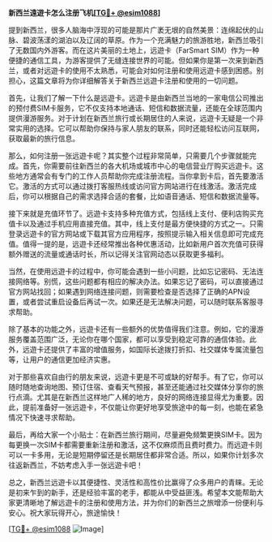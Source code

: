 **新西兰遠遊卡怎么注册飞机[[TG💪+ @esim1088](https://t.me/s/esim1088)]**

提到新西兰，很多人脑海中浮现的可能是那片广袤无垠的自然美景：连绵起伏的山脉、碧波荡漾的湖泊以及辽阔的草原。作为一个充满魅力的旅游胜地，新西兰吸引了无数国内外游客。而在这片美丽的土地上，远遊卡（FarSmart SIM）作为一种便捷的通信工具，为游客提供了无缝连接世界的可能。但如果你是第一次来到新西兰，或者对远遊卡的使用不太熟悉，可能会对如何注册和使用远遊卡感到困惑。别担心，这篇文章将为你详细解答关于新西兰远遊卡注册和使用的一切问题。

首先，让我们了解一下什么是远遊卡。远遊卡是由新西兰当地的一家电信公司推出的预付费SIM卡服务，它不仅支持本地通话、短信和数据流量，还能在全球范围内提供漫游服务。对于计划在新西兰旅行或长期居住的人来说，远遊卡无疑是一个非常实用的选择。它可以帮助你保持与家人朋友的联系，同时还能轻松访问互联网，获取最新的旅行信息。

那么，如何注册一张远遊卡呢？其实整个过程非常简单，只需要几个步骤就能完成。首先，你需要前往新西兰的各大机场或城市中心的电信营业厅购买远遊卡。这些地方通常会有专门的工作人员帮助你完成注册流程。当你拿到卡后，首先要激活它。激活的方式可以通过拨打客服热线或访问官方网站进行在线激活。激活完成后，你可以根据自己的需求选择合适的套餐，比如语音通话、短信和数据流量等。

接下来就是充值环节了。远遊卡支持多种充值方式，包括线上支付、便利店购买充值卡以及通过手机应用直接充值。其中，线上支付是最方便快捷的方式之一。只需登录远遊卡的官方网站或下载其官方应用程序，按照提示输入相关信息即可完成充值。值得一提的是，远遊卡还经常推出各种优惠活动，比如新用户首次充值可获得额外赠送的流量或通话时长，所以记得关注官网动态以获取更多福利。

当然，在使用远遊卡的过程中，你可能会遇到一些小问题，比如忘记密码、无法连接网络等。别慌，这些问题都有相应的解决办法。如果忘记了密码，可以直接通过官方网站找回；如果遇到网络连接问题，则需要检查是否选择了正确的APN设置，或者尝试重启设备后再试一次。如果还是无法解决问题，可以随时联系客服寻求帮助。

除了基本的功能之外，远遊卡还有一些额外的优势值得我们注意。例如，它的漫游服务覆盖范围广泛，无论你在哪个国家，都可以享受到稳定可靠的通信体验。此外，远遊卡还提供了丰富的增值服务，如国际长途拨打折扣、社交媒体专属流量包等，让用户的通信更加经济实惠。

对于那些喜欢自由行的朋友来说，远遊卡更是不可或缺的好帮手。有了它，你可以随时随地查询地图、预订住宿、查看天气预报，甚至还能通过社交媒体分享你的旅行点滴。尤其是在新西兰这样地广人稀的地方，良好的网络连接显得尤为重要。因此，提前准备好一张远遊卡，不仅能让你更好地享受旅途中的每一刻，也能在紧急情况下快速寻求帮助。

最后，再给大家一个小贴士：在新西兰旅行期间，尽量避免频繁更换SIM卡。因为每更换一次SIM卡都需要重新注册和激活，这不仅麻烦而且费时费力。而远遊卡则可以一卡多用，无论是短期停留还是长期居住都非常合适。所以，如果你计划多次往返新西兰，不妨考虑入手一张远遊卡吧！

总之，新西兰远遊卡以其便捷性、灵活性和高性价比赢得了众多用户的青睐。无论是初来乍到的新手，还是经验丰富的老手，都能从中受益匪浅。希望本文能帮助大家更清晰地了解远遊卡的注册和使用方法，并为你们的新西兰之旅增添一份便利与安心。祝大家玩得开心，旅途愉快！

[[TG💪+ @esim1088](https://t.me/s/esim1088) ![Image](https://i.postimg.cc/4NQfJmqS/Snipaste-2025-05-13-00-14-12.png)]